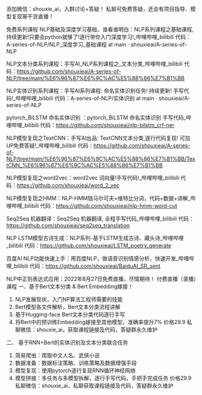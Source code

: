 添加微信：shouxie_ai，入群讨论+答疑！
私聊可免费答疑，还会有项目指导、模型复现等干货直播！

免费系列课程
NLP基础及深度学习基础，谁看谁明白：NLP系列课程之基础课程,持续更新!只要会python就够了!逐行带你入门深度学习!_哔哩哔哩_bilibili
代码：A-series-of-NLP/NLP_深度学习_基础课程 at main · shouxieai/A-series-of-NLP

NLP文本分类系列课程：手写AI_NLP系列课程之_文本分类_哔哩哔哩_bilibili
代码：https://github.com/shouxieai/A-series-of-NLP/tree/main/%E6%96%87%E6%9C%AC%E5%88%86%E7%B1%BB

NLP实体识别系列课程：手写AI系列课程: 命名实体识别任务! 持续更新! 手写代码!_哔哩哔哩_bilibili
代码：A-series-of-NLP/实体识别 at main · shouxieai/A-series-of-NLP

pytorch_BiLSTM 命名实体识别 ：pytorch_BiLSTM 命名实体识别 手写代码_哔哩哔哩_bilibili
代码：https://github.com/shouxieai/nlp-bilstm_crf-ner

NLP模型复现之TextCNN：手写AI出品: TextCNN文本分类,逐行代码复现! 可加UP免费答疑!_哔哩哔哩_bilibili
代码：https://github.com/shouxieai/A-series-of-NLP/tree/main/%E6%96%87%E6%9C%AC%E5%88%86%E7%B1%BB/TextCNN_%E6%96%87%E6%9C%AC%E5%88%86%E7%B1%BB

NLP模型复现之word2vec：word2vec 词向量!手写代码!_哔哩哔哩_bilibili
代码：https://github.com/shouxieai/word_2_vec

NLP模型复现之HMM：NLP-HMM隐马尔可夫+维特比分词，代码+数据+讲解_哔哩哔哩_bilibili
代码：https://github.com/shouxieai/nlp-hmm-word-cut

Seq2Seq 机器翻译：Seq2Seq 机器翻译, 全程手写代码_哔哩哔哩_bilibili
代码：https://github.com/shouxieai/seq2seq_translation

NLP LSTM模型古诗生成：NLP系列-基于LSTM生成古诗、藏头诗_哔哩哔哩_bilibili
代码：https://github.com/shouxieai/LSTM_poetry_generate

百度AI NLP功能快速上手：用百度NLP，做语音识别情感分析，快速开发_哔哩哔哩_bilibili
代码：https://github.com/shouxieai/BaiduAI_SR_sent

NLP中正则表达式应用：2022年8月27日免费直播，尽情期待！
付费直播（录播）课程
一、基于Bert文本分类 & Bert Embedding嫁接！
1. NLP发展现状，入门NP算法工程师需要的技能
2. Bert模型各文件解析，Bert文本分类流程讲解
3. 基于Hugging-face Bert文本分类代码逐行手写
4. 将Bert中的预训练Embedding嫁接至其他模型，准确率提升7%
价格29.9  私聊微信：shouxie_ai，获取课程链接及代码，答疑群永久维护

 
 
二、 基于RNN+Bert的实体识别及文本分类联合任务
1. 简易爬虫：爬取中文人名、武侠小说
2. 数据准备：数据标注策略、训练策略及数据增强手段
2. 模型复现：使用pytorch逐行复现RNN循环神经网络
3. 模型拼接：多任务与多模型拆解，逐行手写代码，手把手完成任务
价格29.9  私聊微信：shouxie_ai，私聊获取课程链接及代码，答疑群永久维护

 
 
